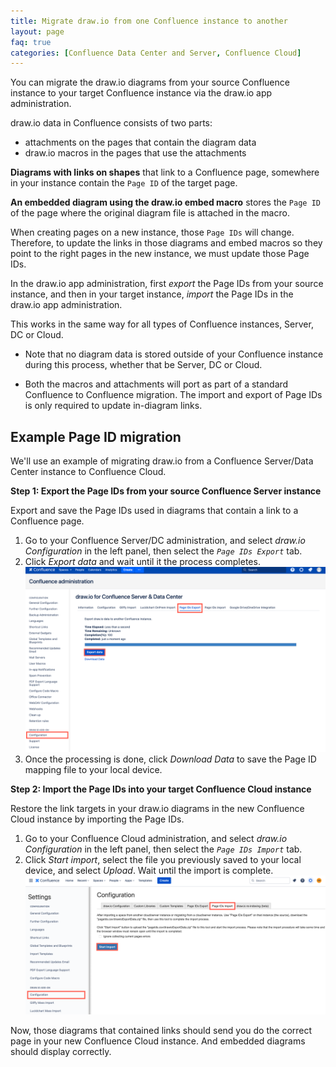 ```yaml
---
title: Migrate draw.io from one Confluence instance to another
layout: page
faq: true
categories: [Confluence Data Center and Server, Confluence Cloud]
---
```


You can migrate the draw.io diagrams from your source Confluence instance to your target Confluence instance via the draw.io app administration.

draw.io data in Confluence consists of two parts:
* attachments on the pages that contain the diagram data
* draw.io macros in the pages that use the attachments

**Diagrams with links on shapes** that link to a Confluence page, somewhere in your instance contain the ``Page ID`` of the target page. 

**An embedded diagram using the draw.io embed macro** stores the ``Page ID`` of the page where the original diagram file is attached in the macro.

When creating pages on a new instance, those ``Page IDs`` will change. Therefore, to update the links in those diagrams and embed macros so they point to the right pages in the new instance, we must update those Page IDs. 

In the draw.io app administration, first _export_ the Page IDs from your source instance, and then in your target instance, _import_ the Page IDs in the draw.io app administration. 

This works in the same way for all types of Confluence instances, Server, DC or Cloud. 

* Note that no diagram data is stored outside of your Confluence instance during this process, whether that be Server, DC or Cloud.

* Both the macros and attachments will port as part of a standard Confluence to Confluence migration. The import and export of Page IDs is only required to update in-diagram links.


## Example Page ID migration

We'll use an example of migrating draw.io from a Confluence Server/Data Center instance to Confluence Cloud.

**Step 1: Export the Page IDs from your source Confluence Server instance**

Export and save the Page IDs used in diagrams that contain a link to a Confluence page.

1. Go to your Confluence Server/DC administration, and select _draw.io Configuration_ in the left panel, then select the _``Page IDs Export``_ tab.
2. Click _Export data_ and wait until it the process completes.
<br /><img src="/assets/img/blog/confluence-server-export-pageids.png" style="max-width:100%;height:auto;" alt="To make sure links in diagrams continue to work, export the page IDs from Confluence to correctly migrate">
1. Once the processing is done, click _Download Data_ to save the Page ID mapping file to your local device.
   

**Step 2: Import the Page IDs into your target Confluence Cloud instance**

Restore the link targets in your draw.io diagrams in the new Confluence Cloud instance by importing the Page IDs.

1. Go to your Confluence Cloud administration, and select _draw.io Configuration_ in the left panel, then select the _``Page IDs Import``_ tab.
2. Click _Start import_, select the file you previously saved to your local device, and select _Upload_. Wait until the import is complete.
<br /><img src="/assets/img/blog/confluence-cloud-import-pageids.png" style="max-width:100%;height:auto;" alt="Import draw.io diagram data from another Confluence instance">

Now, those diagrams that contained links should send you do the correct page in your new Confluence Cloud instance. And embedded diagrams should display correctly.